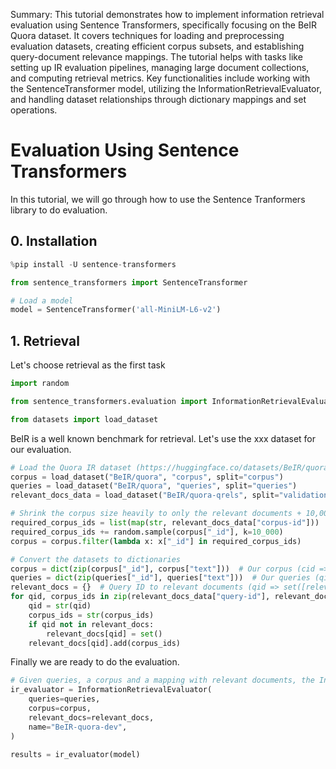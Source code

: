 Summary: This tutorial demonstrates how to implement information retrieval evaluation using Sentence Transformers, specifically focusing on the BeIR Quora dataset. It covers techniques for loading and preprocessing evaluation datasets, creating efficient corpus subsets, and establishing query-document relevance mappings. The tutorial helps with tasks like setting up IR evaluation pipelines, managing large document collections, and computing retrieval metrics. Key functionalities include working with the SentenceTransformer model, utilizing the InformationRetrievalEvaluator, and handling dataset relationships through dictionary mappings and set operations.

# Evaluation Using Sentence Transformers

In this tutorial, we will go through how to use the Sentence Tranformers library to do evaluation.

## 0. Installation


```python
%pip install -U sentence-transformers
```


```python
from sentence_transformers import SentenceTransformer

# Load a model
model = SentenceTransformer('all-MiniLM-L6-v2')
```

## 1. Retrieval

Let's choose retrieval as the first task


```python
import random

from sentence_transformers.evaluation import InformationRetrievalEvaluator

from datasets import load_dataset
```

BeIR is a well known benchmark for retrieval. Let's use the xxx dataset for our evaluation.


```python
# Load the Quora IR dataset (https://huggingface.co/datasets/BeIR/quora, https://huggingface.co/datasets/BeIR/quora-qrels)
corpus = load_dataset("BeIR/quora", "corpus", split="corpus")
queries = load_dataset("BeIR/quora", "queries", split="queries")
relevant_docs_data = load_dataset("BeIR/quora-qrels", split="validation")
```


```python
# Shrink the corpus size heavily to only the relevant documents + 10,000 random documents
required_corpus_ids = list(map(str, relevant_docs_data["corpus-id"]))
required_corpus_ids += random.sample(corpus["_id"], k=10_000)
corpus = corpus.filter(lambda x: x["_id"] in required_corpus_ids)

# Convert the datasets to dictionaries
corpus = dict(zip(corpus["_id"], corpus["text"]))  # Our corpus (cid => document)
queries = dict(zip(queries["_id"], queries["text"]))  # Our queries (qid => question)
relevant_docs = {}  # Query ID to relevant documents (qid => set([relevant_cids])
for qid, corpus_ids in zip(relevant_docs_data["query-id"], relevant_docs_data["corpus-id"]):
    qid = str(qid)
    corpus_ids = str(corpus_ids)
    if qid not in relevant_docs:
        relevant_docs[qid] = set()
    relevant_docs[qid].add(corpus_ids)
```

Finally we are ready to do the evaluation.


```python
# Given queries, a corpus and a mapping with relevant documents, the InformationRetrievalEvaluator computes different IR metrics.
ir_evaluator = InformationRetrievalEvaluator(
    queries=queries,
    corpus=corpus,
    relevant_docs=relevant_docs,
    name="BeIR-quora-dev",
)

results = ir_evaluator(model)
```
